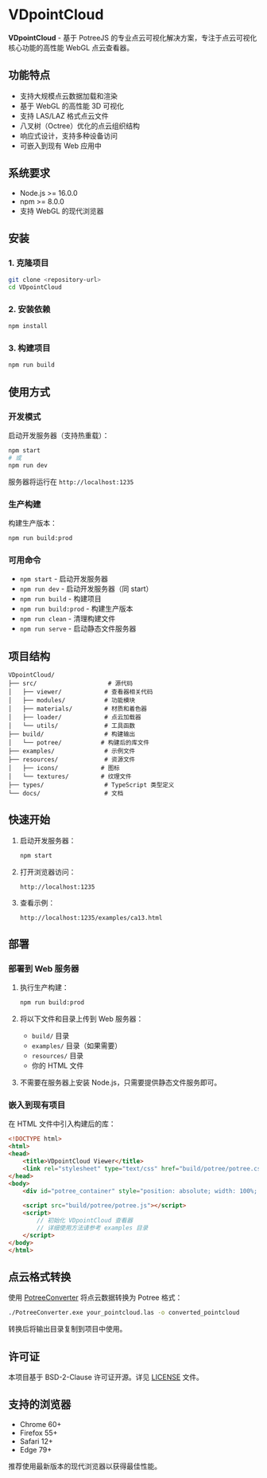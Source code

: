 # VDpointCloud

**VDpointCloud** - 基于 PotreeJS 的专业点云可视化解决方案，专注于点云可视化核心功能的高性能 WebGL 点云查看器。

## 功能特点

- 支持大规模点云数据加载和渲染
- 基于 WebGL 的高性能 3D 可视化
- 支持 LAS/LAZ 格式点云文件
- 八叉树（Octree）优化的点云组织结构
- 响应式设计，支持多种设备访问
- 可嵌入到现有 Web 应用中

## 系统要求

- Node.js >= 16.0.0
- npm >= 8.0.0
- 支持 WebGL 的现代浏览器

## 安装

### 1. 克隆项目

```bash
git clone <repository-url>
cd VDpointCloud
```

### 2. 安装依赖

```bash
npm install
```

### 3. 构建项目

```bash
npm run build
```

## 使用方式

### 开发模式

启动开发服务器（支持热重载）：

```bash
npm start
# 或
npm run dev
```

服务器将运行在 `http://localhost:1235`

### 生产构建

构建生产版本：

```bash
npm run build:prod
```

### 可用命令

- `npm start` - 启动开发服务器
- `npm run dev` - 启动开发服务器（同 start）
- `npm run build` - 构建项目
- `npm run build:prod` - 构建生产版本
- `npm run clean` - 清理构建文件
- `npm run serve` - 启动静态文件服务器

## 项目结构

```
VDpointCloud/
├── src/                    # 源代码
│   ├── viewer/            # 查看器相关代码
│   ├── modules/           # 功能模块
│   ├── materials/         # 材质和着色器
│   ├── loader/            # 点云加载器
│   └── utils/             # 工具函数
├── build/                 # 构建输出
│   └── potree/           # 构建后的库文件
├── examples/              # 示例文件
├── resources/             # 资源文件
│   ├── icons/            # 图标
│   └── textures/         # 纹理文件
├── types/                 # TypeScript 类型定义
└── docs/                  # 文档
```

## 快速开始

1. 启动开发服务器：
   ```bash
   npm start
   ```

2. 打开浏览器访问：
   ```
   http://localhost:1235
   ```

3. 查看示例：
   ```
   http://localhost:1235/examples/ca13.html
   ```

## 部署

### 部署到 Web 服务器

1. 执行生产构建：
   ```bash
   npm run build:prod
   ```

2. 将以下文件和目录上传到 Web 服务器：
   - `build/` 目录
   - `examples/` 目录（如果需要）
   - `resources/` 目录
   - 你的 HTML 文件

3. 不需要在服务器上安装 Node.js，只需要提供静态文件服务即可。

### 嵌入到现有项目

在 HTML 文件中引入构建后的库：

```html
<!DOCTYPE html>
<html>
<head>
    <title>VDpointCloud Viewer</title>
    <link rel="stylesheet" type="text/css" href="build/potree/potree.css">
</head>
<body>
    <div id="potree_container" style="position: absolute; width: 100%; height: 100%;"></div>
    
    <script src="build/potree/potree.js"></script>
    <script>
        // 初始化 VDpointCloud 查看器
        // 详细使用方法请参考 examples 目录
    </script>
</body>
</html>
```

## 点云格式转换

使用 [PotreeConverter](https://github.com/potree/PotreeConverter) 将点云数据转换为 Potree 格式：

```bash
./PotreeConverter.exe your_pointcloud.las -o converted_pointcloud
```

转换后将输出目录复制到项目中使用。

## 许可证

本项目基于 BSD-2-Clause 许可证开源。详见 [LICENSE](LICENSE) 文件。

## 支持的浏览器

- Chrome 60+
- Firefox 55+
- Safari 12+
- Edge 79+

推荐使用最新版本的现代浏览器以获得最佳性能。
